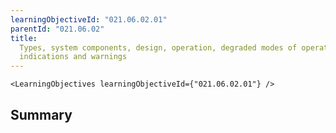 ```yaml
---
learningObjectiveId: "021.06.02.01"
parentId: "021.06.02"
title:
  Types, system components, design, operation, degraded modes of operation,
  indications and warnings
---
```


```tsx eval
<LearningObjectives learningObjectiveId={"021.06.02.01"} />
```

## Summary
